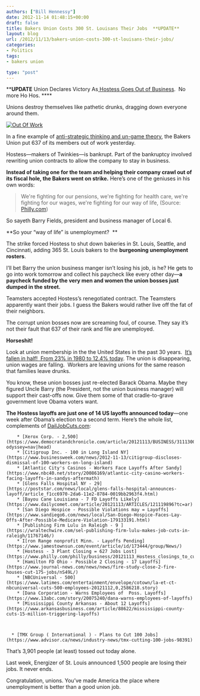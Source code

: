 ```yaml
---
authors: ["Bill Hennessy"]
date: 2012-11-14 01:48:15+00:00
draft: false
title: Bakers Union Costs 300 St. Louisans Their Jobs  **UPDATE**
layout: blog
url: /2012/11/13/bakers-union-costs-300-st-louisans-their-jobs/
categories:
- Politics
tags:
- bakers union

type: "post"
---
```


****UPDATE** Union Declares Victory As[ Hostess Goes Out of Business](https://stlouis.cbslocal.com/2012/11/16/breaking-hostess-shutting-down-for-good-after-labor-clash/).  No more Ho Hos. ****

Unions destroy themselves like pathetic drunks, dragging down everyone around them.

[![Out Of Work](https://ludicrite.files.wordpress.com/2012/11/hostess-strike-raw_thumb.jpg)
](https://ludicrite.files.wordpress.com/2012/11/hostess-strike-raw.jpg)

In a fine example of [anti-strategic thinking and un-game theory](https://hennessysview.com/2012/11/12/dont-expect-boehner-to-play-the-black-knight/), the Bakers Union put 637 of its members out of work yesterday.

Hostess—makers of Twinkies—is bankrupt. Part of the bankruptcy involved rewriting union contracts to allow the company to stay in business.

**Instead of taking one for the team and helping their company crawl out of its fiscal hole, the Bakers went on strike.** Here’s one of the geniuses in his own words:


> We're fighting for our pensions, we're fighting for health care, we're fighting for our wages, we're fighting for our way of life, (Source: [Philly.com](https://www.philly.com/philly/business/20121113_Hostess_closings_to_cut_627_jobs.html#ixzz2C9gCPSar))


So sayeth Barry Fields, president and business manager of Local 6.

**So your “way of life” is unemployment?  **

The strike forced Hostess to shut down bakeries in St. Louis, Seattle, and Cincinnati, adding 365 St. Louis bakers to the **burgeoning unemployment rosters**.

I’ll bet Barry the union business manger isn’t losing his job, is he? He gets to go into work tomorrow and collect his paycheck like every other day—**a paycheck funded by the very men and women the union bosses just dumped in the street.**

Teamsters accepted Hostess’s renegotiated contract. The Teamsters apparently want their jobs. I guess the Bakers would rather live off the fat of their neighbors.

The corrupt union bosses now are screaming foul, of course. They say it’s not their fault that 637 of their rank and file are unemployed.

**Horseshit!**

Look at union membership in the the United States in the past 30 years.  [It’s fallen in half!  From 23% in 1980 to 12.4% today](https://www.heritage.org/research/reports/2010/01/majority-of-union-members-now-work-for-the-government). The union is disappearing, union wages are falling.  Workers are leaving unions for the same reason that families leave drunks.

You know, these union bosses just re-elected Barack Obama. Maybe they figured Uncle Barry (the President, not the union business manager) will support their cast-offs now. Give them some of that cradle-to-grave government love Obama voters want.

**The Hostess layoffs are just one of 14 US layoffs announced today**—one week after Obama’s election to a second term. Here’s the whole list, complements of [DailJobCuts.com](https://www.dailyjobcuts.com/):




	    * [Xerox Corp. - 2,500](https://www.democratandchronicle.com/article/20121113/BUSINESS/311130035/Xerox?odyssey=nav|head)
	    * [Citigroup Inc. - 100 in Long Island NY](https://www.businessweek.com/news/2012-11-13/citigroup-discloses-dismissal-of-100-workers-on-long-island)
	    * [Atlantic City's Casinos - Workers Face Layoffs After Sandy](https://www.nbc40.net/story/20086169/atlantic-city-casino-workers-facing-layoffs-in-sandys-aftermath)
	    * [Glens Falls Hospital NY - 29](https://poststar.com/news/local/glens-falls-hospital-announces-layoff/article_f1cc6970-2da6-11e2-8784-0019bb2963f4.html)
	    * [Bayou Cane Louisiana - 7 FD Layoffs Likely](https://www.dailycomet.com/article/20121113/ARTICLES/121119896?tc=ar)
	    * [San Diego Hospice - Possible Violations may = Layoffs](https://www.sandiego6.com/news/local/San-Diego-Hospice-Faces-Lay-Offs-After-Possible-Medicare-Violation-179133191.html)
	    * [Publishing Firm Lulu in Raleigh - 9 ](https://wraltechwire.com/sel-publishing-firm-lulu-makes-job-cuts-in-raleigh/11767146/)
	    * I[ron Range nonprofit Minn. - Layoffs Pending](https://www.jamestownsun.com/event/article/id/173444/group/News/)
	    * [Hostess - 3 Plant Closing = 627 Jobs Lost](https://www.philly.com/philly/business/20121113_Hostess_closings_to_cut_627_jobs.html)
	    * [Hamilton FD Ohio - Possible 2 Closing - 17 Layoffs](https://www.journal-news.com/news/news/fire-study-close-2-fire-houses-cut-175-jobs/nS49L/)
	    * [NBCUniversal - 500](https://www.latimes.com/entertainment/envelope/cotown/la-et-ct-nbcuniversal-cuts-500-employees-20121112,0,2586218.story)
	    * [Dana Corporation - Warns Employees of  Poss. Layoffs](https://www.13abc.com/story/20075240/dana-warns-employees-of-layoffs)
	    * [Mississippi County Arkansas - About 12 Layoffs](https://www.arkansasbusiness.com/article/88622/mississippi-county-cuts-15-million-triggering-layoffs)



	  * [TMX Group ( International ) - Plans to Cut 100 Jobs](https://www.advisor.ca/news/industry-news/tmx-cutting-100-jobs-98391)

That’s 3,901 people (at least) tossed out today alone.

Last week, Energizer of St. Louis announced 1,500 people are losing their jobs. It never ends.

Congratulation, unions. You’ve made America the place where unemployment is better than a good union job.

